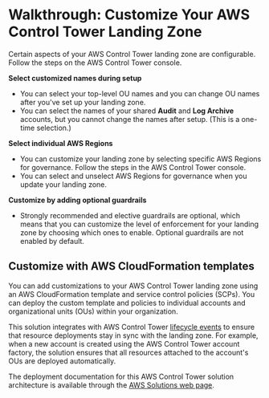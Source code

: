# Walkthrough: Customize Your AWS Control Tower Landing Zone<a name="customize-landing-zone"></a>

Certain aspects of your AWS Control Tower landing zone are configurable\. Follow the steps on the AWS Control Tower console\.

**Select customized names during setup**
+ You can select your top\-level OU names and you can change OU names after you've set up your landing zone\.
+ You can select the names of your shared **Audit** and **Log Archive** accounts, but you cannot change the names after setup\. \(This is a one\-time selection\.\)

**Select individual AWS Regions**
+ You can customize your landing zone by selecting specific AWS Regions for governance\. Follow the steps in the AWS Control Tower console\.
+ You can select and unselect AWS Regions for governance when you update your landing zone\.

**Customize by adding optional guardrails**
+ Strongly recommended and elective guardrails are optional, which means that you can customize the level of enforcement for your landing zone by choosing which ones to enable\. Optional guardrails are not enabled by default\. 

## Customize with AWS CloudFormation templates<a name="customize-with-templates"></a>

You can add customizations to your AWS Control Tower landing zone using an AWS CloudFormation template and service control policies \(SCPs\)\. You can deploy the custom template and policies to individual accounts and organizational units \(OUs\) within your organization\.

This solution integrates with AWS Control Tower [lifecycle events](https://docs.aws.amazon.com/controltower/latest/userguide/lifecycle-events.html) to ensure that resource deployments stay in sync with the landing zone\. For example, when a new account is created using the AWS Control Tower account factory, the solution ensures that all resources attached to the account's OUs are deployed automatically\.

The deployment documentation for this AWS Control Tower solution architecture is available through the [AWS Solutions web page](http://aws.amazon.com/solutions/customizations-for-aws-control-tower/)\.